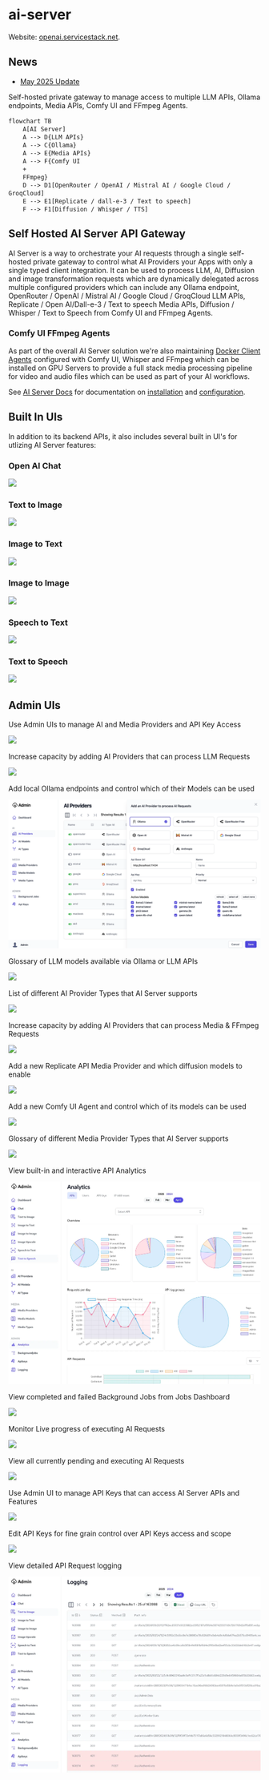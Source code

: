# ai-server

Website: [openai.servicestack.net](https://openai.servicestack.net).

## News

 - [May 2025 Update](https://servicestack.net/posts/ai-server-2025-05)

Self-hosted private gateway to manage access to multiple LLM APIs, Ollama endpoints, Media APIs, Comfy UI and FFmpeg Agents.

```mermaid
flowchart TB
    A[AI Server] 
    A --> D{LLM APIs}
    A --> C{Ollama}
    A --> E{Media APIs}
    A --> F{Comfy UI 
    + 
    FFmpeg}
    D --> D1[OpenRouter / OpenAI / Mistral AI / Google Cloud / GroqCloud]
    E --> E1[Replicate / dall-e-3 / Text to speech]
    F --> F1[Diffusion / Whisper / TTS]
```

## Self Hosted AI Server API Gateway

AI Server is a way to orchestrate your AI requests through a single self-hosted private gateway to control what AI Providers your Apps with only a single typed client integration. It can be used to process LLM, AI, Diffusion and image transformation requests which are dynamically delegated across multiple configured providers which can include any 
Ollama endpoint, OpenRouter / OpenAI / Mistral AI / Google Cloud / GroqCloud LLM APIs, Replicate / Open AI/Dall-e-3 / 
Text to speech Media APIs, Diffusion / Whisper / Text to Speech from Comfy UI and FFmpeg Agents.

### Comfy UI FFmpeg Agents

As part of the overall AI Server solution we're also maintaining [Docker Client Agents](https://docs.servicestack.net/ai-server/comfy-extension) configured with Comfy UI, Whisper and FFmpeg which can be installed on GPU Servers to provide a full stack media processing pipeline for video and audio files which can be used as part of your AI workflows.

See [AI Server Docs](https://docs.servicestack.net/ai-server/) for documentation on 
[installation](https://docs.servicestack.net/ai-server/quickstart) and 
[configuration](https://docs.servicestack.net/ai-server/configuration).

## Built In UIs

In addition to its backend APIs, it also includes several built in UI's for utlizing AI Server features:

### Open AI Chat

![](https://raw.githubusercontent.com/ServiceStack/ai-server/refs/heads/main/AiServer/wwwroot/img/uis/Chat.webp)

### Text to Image

![](https://raw.githubusercontent.com/ServiceStack/ai-server/refs/heads/main/AiServer/wwwroot/img/uis/TextToImage.webp)

### Image to Text

![](https://raw.githubusercontent.com/ServiceStack/ai-server/refs/heads/main/AiServer/wwwroot/img/uis/ImageToText.webp)

### Image to Image

![](https://raw.githubusercontent.com/ServiceStack/ai-server/refs/heads/main/AiServer/wwwroot/img/uis/ImageUpscale.webp)

### Speech to Text

![](https://raw.githubusercontent.com/ServiceStack/ai-server/refs/heads/main/AiServer/wwwroot/img/uis/SpeechToText.webp)

### Text to Speech

![](https://raw.githubusercontent.com/ServiceStack/ai-server/refs/heads/main/AiServer/wwwroot/img/uis/TextToSpeech.webp)

## Admin UIs

Use Admin UIs to manage AI and Media Providers and API Key Access

![](https://raw.githubusercontent.com/ServiceStack/ai-server/refs/heads/main/AiServer/wwwroot/img/uis/admin/dashboard.webp)

Increase capacity by adding AI Providers that can process LLM Requests

![](https://raw.githubusercontent.com/ServiceStack/ai-server/refs/heads/main/AiServer/wwwroot/img/uis/admin/ai-providers.webp)

Add local Ollama endpoints and control which of their Models can be used

![](https://raw.githubusercontent.com/ServiceStack/ai-server/refs/heads/main/AiServer/wwwroot/img/uis/admin/ai-providers-new-ollama.webp)

Glossary of LLM models available via Ollama or LLM APIs

![](https://raw.githubusercontent.com/ServiceStack/ai-server/refs/heads/main/AiServer/wwwroot/img/uis/admin/ai-models.webp)

List of different AI Provider Types that AI Server supports

![](https://raw.githubusercontent.com/ServiceStack/ai-server/refs/heads/main/AiServer/wwwroot/img/uis/admin/ai-types.webp)

Increase capacity by adding AI Providers that can process Media & FFmpeg Requests

![](https://raw.githubusercontent.com/ServiceStack/ai-server/refs/heads/main/AiServer/wwwroot/img/uis/admin/media-providers.webp)

Add a new Replicate API Media Provider and which diffusion models to enable

![](https://raw.githubusercontent.com/ServiceStack/ai-server/refs/heads/main/AiServer/wwwroot/img/uis/admin/media-providers-replicate.webp)

Add a new Comfy UI Agent and control which of its models can be used

![](https://raw.githubusercontent.com/ServiceStack/ai-server/refs/heads/main/AiServer/wwwroot/img/uis/admin/media-providers-comfyui.webp)

Glossary of different Media Provider Types that AI Server supports

![](https://raw.githubusercontent.com/ServiceStack/ai-server/refs/heads/main/AiServer/wwwroot/img/uis/admin/media-types.webp)

View built-in and interactive API Analytics

![](https://raw.githubusercontent.com/ServiceStack/ai-server/refs/heads/main/AiServer/wwwroot/img/uis/admin/analytics.webp)

View completed and failed Background Jobs from Jobs Dashboard

![](https://raw.githubusercontent.com/ServiceStack/ai-server/refs/heads/main/AiServer/wwwroot/img/uis/admin/background-jobs.webp)

Monitor Live progress of executing AI Requests

![](https://raw.githubusercontent.com/ServiceStack/ai-server/refs/heads/main/AiServer/wwwroot/img/uis/admin/background-jobs-live.webp)

View all currently pending and executing AI Requests

![](https://raw.githubusercontent.com/ServiceStack/ai-server/refs/heads/main/AiServer/wwwroot/img/uis/admin/background-jobs-queue.webp)

Use Admin UI to manage API Keys that can access AI Server APIs and Features

![](https://raw.githubusercontent.com/ServiceStack/ai-server/refs/heads/main/AiServer/wwwroot/img/uis/admin/api-keys.webp)

Edit API Keys for fine grain control over API Keys access and scope

![](https://raw.githubusercontent.com/ServiceStack/ai-server/refs/heads/main/AiServer/wwwroot/img/uis/admin/api-keys-edit.webp)

View detailed API Request logging

![](https://raw.githubusercontent.com/ServiceStack/ai-server/refs/heads/main/AiServer/wwwroot/img/uis/admin/logging.webp)
